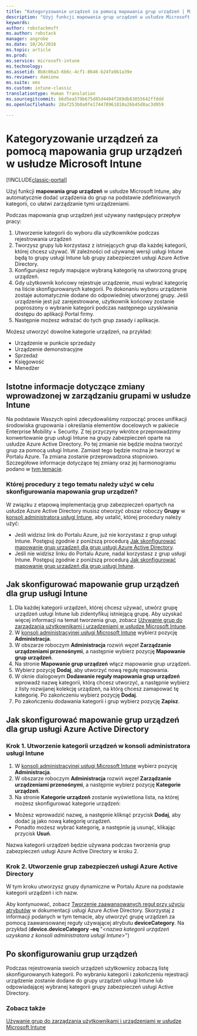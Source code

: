 ```yaml
---
title: "Kategoryzowanie urządzeń za pomocą mapowania grup urządzeń | Microsoft Docs"
description: "Użyj funkcji mapowania grup urządzeń w usłudze Microsoft Intune do grupowania urządzeń w zdefiniowane kategorie, co ułatwi zarządzanie tymi urządzeniami."
keywords: 
author: robstackmsft
ms.author: robstack
manager: angrobe
ms.date: 10/26/2016
ms.topic: article
ms.prod: 
ms.service: microsoft-intune
ms.technology: 
ms.assetid: 8b8c06a3-6b6c-4cf1-8646-b24fa9b1a39e
ms.reviewer: damionw
ms.suite: ems
ms.custom: intune-classic
translationtype: Human Translation
ms.sourcegitcommit: b6d5ea579b675d85d4404f289db83055642ffddd
ms.openlocfilehash: 28af253b0a0fe174478961810a26b45d8ac3d959

---
```


# <a name="categorize-devices-with-device-group-mapping-in-microsoft-intune"></a>Kategoryzowanie urządzeń za pomocą mapowania grup urządzeń w usłudze Microsoft Intune

[!INCLUDE[classic-portal](../includes/classic-portal.md)]

Użyj funkcji **mapowania grup urządzeń** w usłudze Microsoft Intune, aby automatycznie dodać urządzenia do grup na podstawie zdefiniowanych kategorii, co ułatwi zarządzanie tymi urządzeniami. 

Podczas mapowania grup urządzeń jest używany następujący przepływ pracy:
1. Utworzenie kategorii do wyboru dla użytkowników podczas rejestrowania urządzeń
2. Tworzysz grupy lub korzystasz z istniejących grup dla każdej kategorii, której chcesz używać. W zależności od używanej wersji usługi Intune będą to grupy usługi Intune lub grupy zabezpieczeń usługi Azure Active Directory.
2. Konfigurujesz reguły mapujące wybraną kategorię na utworzoną grupę urządzeń.
3. Gdy użytkownik końcowy rejestruje urządzenie, musi wybrać kategorię na liście skonfigurowanych kategorii. Po dokonaniu wyboru urządzenie zostaje automatycznie dodane do odpowiedniej utworzonej grupy. Jeśli urządzenie jest już zarejestrowane, użytkownik końcowy zostanie poproszony o wybranie kategorii podczas następnego uzyskiwania dostępu do aplikacji Portal firmy.
4. Następnie możesz wdrażać do tych grup zasady i aplikacje.

Możesz utworzyć dowolne kategorie urządzeń, na przykład:
* Urządzenie w punkcie sprzedaży
* Urządzenie demonstracyjne
* Sprzedaż
* Księgowość
* Menedżer

## <a name="important-information-about-a-change-in-group-management-for-intune"></a>Istotne informacje dotyczące zmiany wprowadzonej w zarządzaniu grupami w usłudze Intune

Na podstawie Waszych opinii zdecydowaliśmy rozpocząć proces unifikacji środowiska grupowania i określania elementów docelowych w pakiecie Enterprise Mobility + Security. Z tej przyczyny wkrótce przeprowadzimy konwertowanie grup usługi Intune na grupy zabezpieczeń oparte na usłudze Azure Active Directory. Po tej zmianie nie będzie można tworzyć grup za pomocą usługi Intune. Zamiast tego będzie można je tworzyć w Portalu Azure. Ta zmiana zostanie przeprowadzona stopniowo. Szczegółowe informacje dotyczące tej zmiany oraz jej harmonogramu podano w [tym temacie](use-groups-to-manage-users-and-devices-with-microsoft-intune.md).

### <a name="which-procedure-in-this-topic-should-you-use-to-configure-device-group-mapping"></a>Której procedury z tego tematu należy użyć w celu skonfigurowania mapowania grup urządzeń?

W związku z etapową implementacją grup zabezpieczeń opartych na usłudze Azure Active Directory musisz otworzyć obszar roboczy **Grupy** w [konsoli administratora usługi Intune](https://manage.microsoft.com), aby ustalić, której procedury należy użyć:

-  Jeśli widzisz link do Portalu Azure, już nie korzystasz z grup usługi Intune. Postępuj zgodnie z poniższą procedurą [Jak skonfigurować mapowanie grup urządzeń dla grup usługi Azure Active Directory](/intune/deploy-use/categorize-devices-with-device-group-mapping-in-microsoft-intune#how-to-configure-device-group-mapping-for-azure-active-directory-groups).
-  Jeśli nie widzisz linku do Portalu Azure, nadal korzystasz z grup usługi Intune. Postępuj zgodnie z poniższą procedurą [Jak skonfigurować mapowanie grup urządzeń dla grup usługi Intune](/intune/deploy-use/categorize-devices-with-device-group-mapping-in-microsoft-intune#how-to-configure-device-group-mapping-for-intune-groups).

## <a name="how-to-configure-device-group-mapping-for-intune-groups"></a>Jak skonfigurować mapowanie grup urządzeń dla grup usługi Intune
1. Dla każdej kategorii urządzeń, której chcesz używać, utwórz grupę urządzeń usługi Intune lub zidentyfikuj istniejącą grupę. Aby uzyskać więcej informacji na temat tworzenia grup, zobacz [Używanie grup do zarządzania użytkownikami i urządzeniami w usłudze Microsoft Intune](use-groups-to-manage-users-and-devices-with-microsoft-intune.md).
2. W [konsoli administracyjnej usługi Microsoft Intune](https://manage.microsoft.com) wybierz pozycję **Administracja**.
3. W obszarze roboczym **Administracja** rozwiń węzeł **Zarządzanie urządzeniami przenośnymi**, a następnie wybierz pozycję **Mapowanie grup urządzeń**.
4. Na stronie **Mapowanie grup urządzeń** włącz mapowanie grup urządzeń.
5. Wybierz pozycję **Dodaj**, aby utworzyć nową regułę mapowania.
6. W oknie dialogowym **Dodawanie reguły mapowania grup urządzeń** wprowadź nazwę kategorii, którą chcesz utworzyć, a następnie wybierz z listy rozwijanej kolekcję urządzeń, na którą chcesz zamapować tę kategorię. Po zakończeniu wybierz pozycję **Dodaj**.
7. Po zakończeniu dodawania kategorii i grup wybierz pozycję **Zapisz**.



## <a name="how-to-configure-device-group-mapping-for-azure-active-directory-groups"></a>Jak skonfigurować mapowanie grup urządzeń dla grup usługi Azure Active Directory

### <a name="step-1---create-device-categories-in-the-intune-administration-console"></a>Krok 1. Utworzenie kategorii urządzeń w konsoli administratora usługi Intune
1. W [konsoli administracyjnej usługi Microsoft Intune](https://manage.microsoft.com) wybierz pozycję **Administracja**.
3. W obszarze roboczym **Administracja** rozwiń węzeł **Zarządzanie urządzeniami przenośnymi**, a następnie wybierz pozycję **Kategorie urządzeń**.
4. Na stronie **Kategorie urządzeń** zostanie wyświetlona lista, na której możesz skonfigurować kategorie urządzeń: 
- Możesz wprowadzić nazwę, a następnie kliknąć przycisk **Dodaj**, aby dodać ją jako nową kategorię urządzeń.
- Ponadto możesz wybrać kategorię, a następnie ją usunąć, klikając przycisk **Usuń**.

Nazwa kategorii urządzeń będzie używana podczas tworzenia grup zabezpieczeń usługi Azure Active Directory w kroku 2.

### <a name="step-2---create-azure-active-directory-security-groups"></a>Krok 2. Utworzenie grup zabezpieczeń usługi Azure Active Directory

W tym kroku utworzysz grupy dynamiczne w Portalu Azure na podstawie kategorii urządzeń i ich nazw.

Aby kontynuować, zobacz [Tworzenie zaawansowanych reguł przy użyciu atrybutów](https://azure.microsoft.com/en-us/documentation/articles/active-directory-accessmanagement-groups-with-advanced-rules/#using-attributes-to-create-rules-for-device-objects) w dokumentacji usługi Azure Active Directory.
Skorzystaj z informacji podanych w tym temacie, aby utworzyć grupę urządzeń za pomocą zaawansowanej reguły używającej atrybutu **deviceCategory**.
Na przykład (**device.deviceCategory -eq** "<*nazwa kategorii urządzeń uzyskana z konsoli administratora usługi Intune*>")


## <a name="after-you-configure-device-groups"></a>Po skonfigurowaniu grup urządzeń

Podczas rejestrowania swoich urządzeń użytkownicy zobaczą listę skonfigurowanych kategorii. Po wybraniu kategorii i zakończeniu rejestracji urządzenie zostanie dodane do grupy urządzeń usługi Intune lub odpowiadającej wybranej kategorii grupy zabezpieczeń usługi Active Directory.

### <a name="see-also"></a>Zobacz także
[Używanie grup do zarządzania użytkownikami i urządzeniami w usłudze Microsoft Intune](use-groups-to-manage-users-and-devices-with-microsoft-intune.md)



<!--HONumber=Dec16_HO2-->


